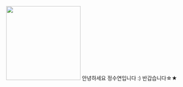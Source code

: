 <img src="https://i.pinimg.com/474x/4e/59/03/4e5903d92235b4d5ca39a74051426401.jpg" width="200" height="200"/>
안녕하세요 정수연입니다 :) 반갑습니다☆★